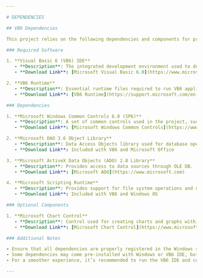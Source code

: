 ```yaml
---

# DEPENDENCIES

## VB6 Dependencies

This project relies on the following dependencies and components for proper functionality. Ensure you have these installed and configured before running the application.

### Required Software

1. **Visual Basic 6 (VB6) IDE**
   - **Description**: The integrated development environment used to develop and compile the project.
   - **Download Link**: [Microsoft Visual Basic 6.0](https://www.microsoft.com)

2. **VB6 Runtime**
   - **Description**: Essential runtime files required to run VB6 applications.
   - **Download Link**: [VB6 Runtime](https://support.microsoft.com/en-us/help/192461/visual-basic-6-0-common-controls)

### Dependencies

1. **Microsoft Windows Common Controls 6.0 (SP6)**
   - **Description**: A set of common controls used in the project, such as buttons, list boxes, and text boxes.
   - **Download Link**: [Microsoft Windows Common Controls](https://www.microsoft.com)

2. **Microsoft DAO 3.6 Object Library**
   - **Description**: Data Access Objects library used for database operations.
   - **Download Link**: Included with VB6 and Microsoft Office

3. **Microsoft ActiveX Data Objects (ADO) 2.8 Library**
   - **Description**: Provides access to data sources through OLE DB.
   - **Download Link**: [Microsoft ADO](https://www.microsoft.com)

4. **Microsoft Scripting Runtime**
   - **Description**: Provides support for file system operations and other scripting functionalities.
   - **Download Link**: Included with VB6 and Windows OS

### Optional Components

1. **Microsoft Chart Control**
   - **Description**: Control used for creating charts and graphs within the application.
   - **Download Link**: [Microsoft Chart Control](https://www.microsoft.com)

### Additional Notes

- Ensure that all dependencies are properly registered in the Windows system. You can use the `regsvr32` command to register ActiveX controls and DLLs.
- Some dependencies may come pre-installed with Windows or VB6 IDE, but it’s essential to verify their presence and correct version.
- For a smoother experience, it’s recommended to run the VB6 IDE and compiled application in a compatible Windows environment (e.g., Windows XP, Windows 7).

---
```


